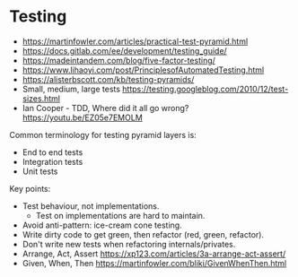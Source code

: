 # Testing
- https://martinfowler.com/articles/practical-test-pyramid.html
- https://docs.gitlab.com/ee/development/testing_guide/
- https://madeintandem.com/blog/five-factor-testing/
- https://www.lihaoyi.com/post/PrinciplesofAutomatedTesting.html
- https://alisterbscott.com/kb/testing-pyramids/
- Small, medium, large tests https://testing.googleblog.com/2010/12/test-sizes.html
- Ian Cooper - TDD, Where did it all go wrong? https://youtu.be/EZ05e7EMOLM

Common terminology for testing pyramid layers is:
* End to end tests
* Integration tests
* Unit tests

Key points:
- Test behaviour, not implementations.
    - Test on implementations are hard to maintain.
- Avoid anti-pattern: ice-cream cone testing.
- Write dirty code to get green, then refactor (red, green, refactor).
- Don't write new tests when refactoring internals/privates.
- Arrange, Act, Assert https://xp123.com/articles/3a-arrange-act-assert/
- Given, When, Then https://martinfowler.com/bliki/GivenWhenThen.html

